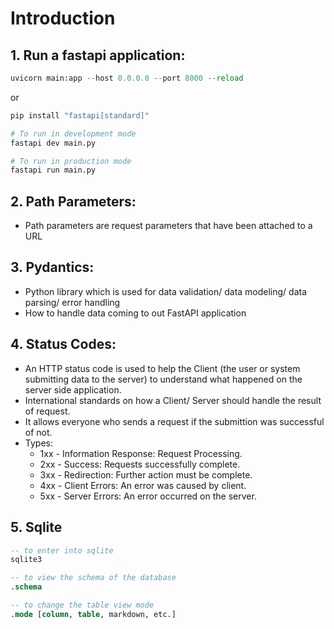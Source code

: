 # Introduction

## 1. Run a fastapi application:
```python
uvicorn main:app --host 0.0.0.0 --port 8000 --reload
```

or

```python
pip install "fastapi[standard]"

# To run in development mode
fastapi dev main.py

# To run in production mode
fastapi run main.py
```

## 2. Path Parameters:
- Path parameters are request parameters that have been attached to a URL

## 3. Pydantics:
- Python library which is used for data validation/ data modeling/ data parsing/ error handling
- How to handle data coming to out FastAPI application

## 4. Status Codes:
- An HTTP status code is used to help the Client (the user or system submitting data to the server) to understand what happened on the server side application.
- International standards on how a Client/ Server should handle the result of request.
- It allows everyone who sends a request if the submittion was successful of not.
- Types:
    - 1xx - Information Response: Request Processing.
    - 2xx - Success: Requests successfully complete.
    - 3xx - Redirection: Further action must be complete.
    - 4xx - Client Errors: An error was caused by client.
    - 5xx - Server Errors: An error occurred on the server.

## 5. Sqlite
```sql
-- to enter into sqlite
sqlite3 

-- to view the schema of the database
.schema 

-- to change the table view mode
.mode [column, table, markdown, etc.]
```